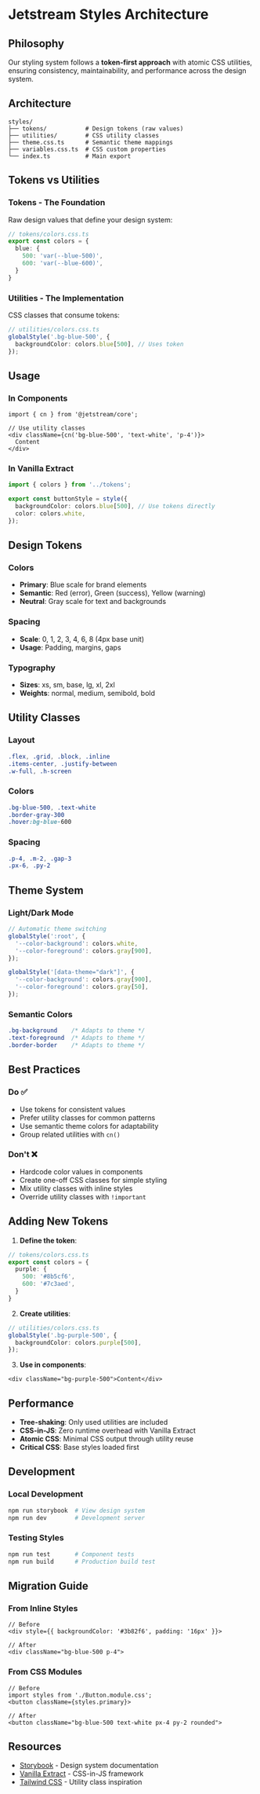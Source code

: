 # Jetstream Styles Architecture

## Philosophy

Our styling system follows a **token-first approach** with atomic CSS utilities, ensuring consistency, maintainability, and performance across the design system.

## Architecture

```
styles/
├── tokens/           # Design tokens (raw values)
├── utilities/        # CSS utility classes
├── theme.css.ts      # Semantic theme mappings
├── variables.css.ts  # CSS custom properties
└── index.ts          # Main export
```

## Tokens vs Utilities

### **Tokens** - The Foundation
Raw design values that define your design system:

```ts
// tokens/colors.css.ts
export const colors = {
  blue: {
    500: 'var(--blue-500)',
    600: 'var(--blue-600)',
  }
}
```

### **Utilities** - The Implementation
CSS classes that consume tokens:

```ts
// utilities/colors.css.ts
globalStyle('.bg-blue-500', {
  backgroundColor: colors.blue[500], // Uses token
});
```

## Usage

### In Components
```tsx
import { cn } from '@jetstream/core';

// Use utility classes
<div className={cn('bg-blue-500', 'text-white', 'p-4')}>
  Content
</div>
```

### In Vanilla Extract
```ts
import { colors } from '../tokens';

export const buttonStyle = style({
  backgroundColor: colors.blue[500], // Use tokens directly
  color: colors.white,
});
```

## Design Tokens

### Colors
- **Primary**: Blue scale for brand elements
- **Semantic**: Red (error), Green (success), Yellow (warning)
- **Neutral**: Gray scale for text and backgrounds

### Spacing
- **Scale**: 0, 1, 2, 3, 4, 6, 8 (4px base unit)
- **Usage**: Padding, margins, gaps

### Typography
- **Sizes**: xs, sm, base, lg, xl, 2xl
- **Weights**: normal, medium, semibold, bold

## Utility Classes

### Layout
```css
.flex, .grid, .block, .inline
.items-center, .justify-between
.w-full, .h-screen
```

### Colors
```css
.bg-blue-500, .text-white
.border-gray-300
.hover:bg-blue-600
```

### Spacing
```css
.p-4, .m-2, .gap-3
.px-6, .py-2
```

## Theme System

### Light/Dark Mode
```ts
// Automatic theme switching
globalStyle(':root', {
  '--color-background': colors.white,
  '--color-foreground': colors.gray[900],
});

globalStyle('[data-theme="dark"]', {
  '--color-background': colors.gray[900],
  '--color-foreground': colors.gray[50],
});
```

### Semantic Colors
```css
.bg-background    /* Adapts to theme */
.text-foreground  /* Adapts to theme */
.border-border    /* Adapts to theme */
```

## Best Practices

### Do ✅
- Use tokens for consistent values
- Prefer utility classes for common patterns
- Use semantic theme colors for adaptability
- Group related utilities with `cn()`

### Don't ❌
- Hardcode color values in components
- Create one-off CSS classes for simple styling
- Mix utility classes with inline styles
- Override utility classes with `!important`

## Adding New Tokens

1. **Define the token**:
```ts
// tokens/colors.css.ts
export const colors = {
  purple: {
    500: '#8b5cf6',
    600: '#7c3aed',
  }
}
```

2. **Create utilities**:
```ts
// utilities/colors.css.ts
globalStyle('.bg-purple-500', {
  backgroundColor: colors.purple[500],
});
```

3. **Use in components**:
```tsx
<div className="bg-purple-500">Content</div>
```

## Performance

- **Tree-shaking**: Only used utilities are included
- **CSS-in-JS**: Zero runtime overhead with Vanilla Extract
- **Atomic CSS**: Minimal CSS output through utility reuse
- **Critical CSS**: Base styles loaded first

## Development

### Local Development
```bash
npm run storybook  # View design system
npm run dev        # Development server
```

### Testing Styles
```bash
npm run test       # Component tests
npm run build      # Production build test
```

## Migration Guide

### From Inline Styles
```tsx
// Before
<div style={{ backgroundColor: '#3b82f6', padding: '16px' }}>

// After  
<div className="bg-blue-500 p-4">
```

### From CSS Modules
```tsx
// Before
import styles from './Button.module.css';
<button className={styles.primary}>

// After
<button className="bg-blue-500 text-white px-4 py-2 rounded">
```

## Resources

- [Storybook](http://localhost:6006) - Design system documentation
- [Vanilla Extract](https://vanilla-extract.style/) - CSS-in-JS framework
- [Tailwind CSS](https://tailwindcss.com/) - Utility class inspiration
